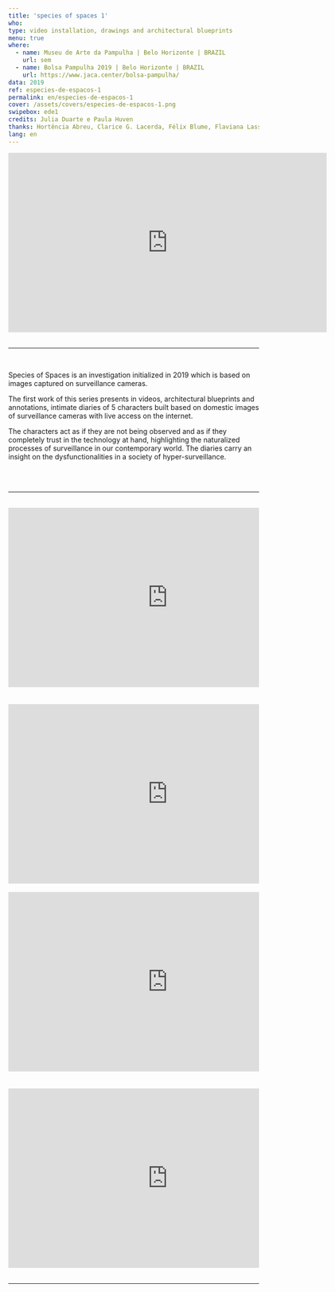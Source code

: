 ```yaml
---
title: 'species of spaces 1'
who: 
type: video installation, drawings and architectural blueprints
menu: true
where: 
  - name: Museu de Arte da Pampulha | Belo Horizonte | BRAZIL
    url: sem
  - name: Bolsa Pampulha 2019 | Belo Horizonte | BRAZIL
    url: https://www.jaca.center/bolsa-pampulha/
data: 2019
ref: especies-de-espacos-1
permalink: en/especies-de-espacos-1
cover: /assets/covers/especies-de-espacos-1.png
swipebox: ede1
credits: Julia Duarte e Paula Huven
thanks: Hortência Abreu, Clarice G. Lacerda, Félix Blume, Flaviana Lassan, Julia Mesquita, Francisca Caporalli, Monica Hoff.
lang: en
---
```



<div class="video-wrapper video-wrapper-16x9">
<iframe src="https://player.vimeo.com/video/349636167?loop=1&title=0&byline=0&portrait=0" width="640" height="360" frameborder="0" ></iframe>
</div>

<br>

--- 

<br>

Species of Spaces is an investigation initialized  in 2019 which is based on images captured on surveillance cameras.
  
The first work of this series presents in videos, architectural blueprints and annotations, intimate diaries of 5 characters built based on domestic images of surveillance cameras with live access on the internet. 
  
The characters act as if they are not being observed and as if they completely trust in the technology at hand, highlighting the naturalized processes of surveillance in our contemporary world. The diaries carry an insight on the dysfunctionalities in a society of hyper-surveillance. 

<br><br>

---

<br>
<div class="row">
  <div class="column">
        <div class="video-wrapper-side video-wrapper-16x9">
            <iframe src="https://player.vimeo.com/video/357138769?autoplay=1" width="640" height="360" frameborder="0" allow="autoplay; fullscreen" allowfullscreen></iframe>
        </div>
        <br> <br>
        <div class="video-wrapper-side video-wrapper-16x9">
            <iframe src="https://player.vimeo.com/video/357137906?autoplay=1" width="640" height="360" frameborder="0" allow="autoplay; fullscreen" allowfullscreen></iframe>
        </div>
      <br>
   </div>
    <div class="column">
        <div class="video-wrapper-side video-wrapper-16x9">
           <iframe src="https://player.vimeo.com/video/357137300?autoplay=1" width="640" height="360" frameborder="0" allow="autoplay; fullscreen" allowfullscreen></iframe>
        </div>
        <br> <br>
        <div class="video-wrapper-side video-wrapper-16x9">
           <iframe src="https://player.vimeo.com/video/340265321?autoplay=1" width="640" height="360" frameborder="0" allow="autoplay; fullscreen" allowfullscreen></iframe>
        </div>
    </div>
</div>
<br>


---

<br>


